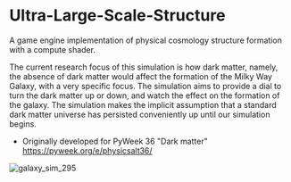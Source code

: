 # Ultra-Large-Scale-Structure
A game engine implementation of physical cosmology structure formation with a compute shader.

The current research focus of this simulation is how dark matter, namely, the absence of dark matter would affect the formation of the Milky Way Galaxy, with a very specific focus. The simulation aims to provide a dial to turn the dark matter up or down, and watch the effect on the formation of the galaxy. The simulation makes the implicit assumption that a standard dark matter universe has persisted conveniently up until our simulation begins.

- Originally developed for PyWeek 36 "Dark matter" https://pyweek.org/e/physicsalt36/

![galaxy_sim_295](https://github.com/rayanalysis/Ultra-Large-Scale-Structure/assets/3117958/8d272c29-f905-4b65-a561-d41353aed046)
